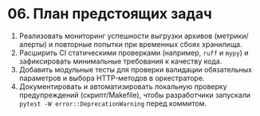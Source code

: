 # 06. План предстоящих задач
1. Реализовать мониторинг успешности выгрузки архивов (метрики/алерты) и повторные попытки при временных сбоях хранилища.
2. Расширить CI статическими проверками (например, `ruff` и `mypy`) и зафиксировать минимальные требования к качеству кода.
3. Добавить модульные тесты для проверки валидации обязательных параметров и выбора HTTP-методов в оркестраторе.
4. Документировать и автоматизировать локальную проверку предупреждений (скрипт/Makefile), чтобы разработчики запускали `pytest -W error::DeprecationWarning` перед коммитом.
